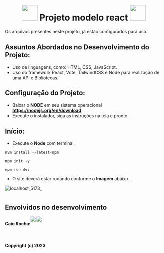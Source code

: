 **<h1 align="center">&nbsp;<img height="50" width="50" src="https://camo.githubusercontent.com/002313a28ac7d09f24e8a70358139bb4f7c2c32eaf83a926e873bedf67b69eac/68747470733a2f2f6d656469612e67697068792e636f6d2f6d656469612f654e41736a4f353574506267616f72376d612f67697068792e676966"> Projeto modelo react <img height="50" width="50" src="https://camo.githubusercontent.com/002313a28ac7d09f24e8a70358139bb4f7c2c32eaf83a926e873bedf67b69eac/68747470733a2f2f6d656469612e67697068792e636f6d2f6d656469612f654e41736a4f353574506267616f72376d612f67697068792e676966">&nbsp;</h1>**

Os arquivos presentes neste projeto, já estão configurados para uso.

## Assuntos Abordados no Desenvolvimento do Projeto:

- Uso de linguagens, como: HTML, CSS, JavaScript.
- Uso do framework React, Vote, TailwindCSS e Node para realização de uma API e Bibliotecas.

## Configuração do Projeto:

- Baixar o **NODE** em seu sistema operacional **https://nodejs.org/en/download**
- Execute o instalador, siga as instruções na tela e pronto.

## Início:

- Execute o **Node** com terminal.

```
nvm install --latest-npm   

npm init -y

npm run dev
```

- O site deverá estar rodando conforme o **Imagem** abaixo.

![localhost_5173_](https://github.com/cvrocha/modelo-react/assets/62439381/b6566331-c33a-4cab-8ae6-cdc5c609ea61)

#    

## Envolvidos no desenvolvimento

<div align="left">
  <div style="display: flex; align-items: flex-start;">
    <p style="display: flex; align-items: flex-start;"><strong>Caio Rocha:<strong></p>
<a href="https://www.linkedin.com/in/caiovrocha/" target="_blank"><img src="https://img.shields.io/twitter/url?color=red&label=Linkedin&logo=Linkedin&logoColor=red&style=for-the-badge&url=https%3A%2F%2Fwww.linkedin.com%2Fin%2Fcaiovrocha%2F"></a>
    <a href="https://github.com/cvrocha" target="_blank"><img src="https://img.shields.io/github/followers/Victor-Brito?color=red&label=github&logo=github&logoColor=red&style=for-the-badge"></a>
  </div>
</div>



#  

Copyright (c) 2023
